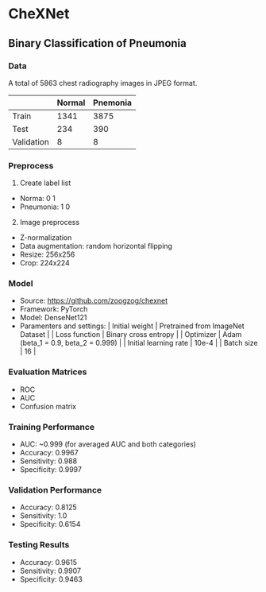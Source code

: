 # CheXNet
## Binary Classification of Pneumonia


### Data
A total of 5863 chest radiography images in JPEG format.

|              | Normal | Pnemonia |
|--------------|--------|----------|
|     Train    |  1341  |   3875   |
|     Test     |  234   |    390   |
|  Validation  |  8     |    8     |


### Preprocess
1. Create label list
- Norma: 0 1
- Pneumonia: 1 0

2. Image preprocess
- Z-normalization
- Data augmentation: random horizontal flipping
- Resize: 256x256
- Crop: 224x224


### Model
- Source: https://github.com/zoogzog/chexnet
- Framework: PyTorch
- Model: DenseNet121
- Paramenters and settings:
|     Initial weight        |  Pretrained from ImageNet Dataset       |
|      Loss function        |   Binary cross entropy                  |
|        Optimizer          |  Adam (beta_1 = 0.9, beta_2 = 0.999)    |
|  Initial learning rate    |  10e-4                                  |
|     Batch size            |  16                                     |


### Evaluation Matrices
- ROC
- AUC
- Confusion matrix



### Training Performance
- AUC: ~0.999 (for averaged AUC and both categories)
- Accuracy: 0.9967
- Sensitivity: 0.988
- Specificity: 0.9997

### Validation Performance
- Accuracy: 0.8125
- Sensitivity: 1.0
- Specificity: 0.6154


### Testing Results
- Accuracy: 0.9615
- Sensitivity: 0.9907
- Specificity: 0.9463
